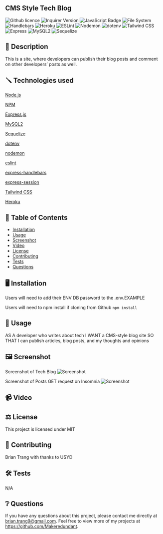 ## CMS Style Tech Blog

![Github licence](http://img.shields.io/badge/license-MIT-blue.svg)
![Inquirer Version](https://img.shields.io/badge/Inquirer-8.2.4-blue.svg)
![JavaScript Badge](https://img.shields.io/badge/JavaScript-Latest%20Version-yellow.svg)
![File System](https://img.shields.io/badge/File%20System-Implemented-green.svg)
![Handlebars](https://img.shields.io/badge/Handlebars-Implemented-orange.svg)
![Heroku](https://img.shields.io/badge/Heroku-Deployed-brightgreen.svg)
![ESLint](https://img.shields.io/badge/ESLint-Configured-blueviolet.svg)
![Nodemon](https://img.shields.io/badge/Nodemon-Configured-yellowgreen.svg)
![dotenv](https://img.shields.io/badge/dotenv-Used-success.svg)
![Tailwind CSS](https://img.shields.io/badge/Tailwind%20CSS-Used-blue.svg)
![Express](https://img.shields.io/badge/Express-Used-lightgrey.svg)
![MySQL2](https://img.shields.io/badge/MySQL2-Used-blue.svg)
![Sequelize](https://img.shields.io/badge/Sequelize-Used-blueviolet.svg)

## 📄 Description

This is a site, where developers can publish their blog posts and comment on other developers’ posts as well.

## 🪛 Technologies used

<p><a href="https://nodejs.org/">Node.js</a></p>
<p><a href="https://www.npmjs.com/">NPM</a></p>
<p><a href="https://www.npmjs.com/package/express">Express.js</a></p>
<p><a href="https://www.npmjs.com/package/mysql2">MySQL2</a></p>
<p><a href="https://www.npmjs.com/package/sequelize">Sequelize</a></p>
<p><a href="https://www.npmjs.com/package/dotenv">dotenv</a></p>
<p><a href="https://www.npmjs.com/package/nodemon">nodemon</a></p>
<p><a href="https://www.npmjs.com/package/eslint">eslint</a></p>
<p><a href="https://handlebarsjs.com/">express-handlebars</a></p>
<p><a href="https://www.npmjs.com/package/express-session">express-session</a></p> 
<p><a href="https://tailwindcss.com/">Tailwind CSS</a></p>
<p><a href="https://heroku.com/">Heroku</a></p>
 
## 📓 Table of Contents
- [Installation](#%EF%B8%8FInstallation)
- [Usage](#Usage)
- [Screenshot](#%EF%B8%8FScreenshot)
- [Video](#Video)
- [License](#%EF%B8%8FLicense)
- [Contributing](#Contributing)
- [Tests](#%EF%B8%8FTests)
- [Questions](#Questions)
    
## 🖥️ Installation

Users will need to add their ENV DB password to the .env.EXAMPLE

Users will need to npm install if cloning from Github 
 ```npm install```
  
## 💬 Usage 
AS A developer who writes about tech
I WANT a CMS-style blog site
SO THAT I can publish articles, blog posts, and my thoughts and opinions

## 🖼️ Screenshot
Screenshot of Tech Blog
![Screenshot](./assets/Blog%20screen.jpg.png)

Screenshot of Posts  GET request on Insomnia
![Screenshot](./assets/Screenshot%202023-09-10%20171555.png)

## 📹 Video

## ⚖️ License

This project is licensed under MIT

## 🤝 Contributing

Brian Trang with thanks to USYD

## 🛠️ Tests

N/A

## ❔ Questions

If you have any questions about this project, please contact me directly at brian.trang9@gmail.com. Feel free to view more of my projects at https://github.com/Makeredundant.

